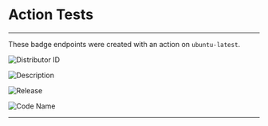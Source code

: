 # Action Tests

___

These badge endpoints were created with an action on `ubuntu-latest`.

![Distributor ID](https://img.shields.io/endpoint?url=https://raw.githubusercontent.com/Lateralus138/action_tests/master/docs/json/distributor_id.json)

![Description](https://img.shields.io/endpoint?url=https://raw.githubusercontent.com/Lateralus138/action_tests/master/docs/json/description.json)

![Release](https://img.shields.io/endpoint?url=https://raw.githubusercontent.com/Lateralus138/action_tests/master/docs/json/release.json)

![Code Name](https://img.shields.io/endpoint?url=https://raw.githubusercontent.com/Lateralus138/action_tests/master/docs/json/codename.json)

___
